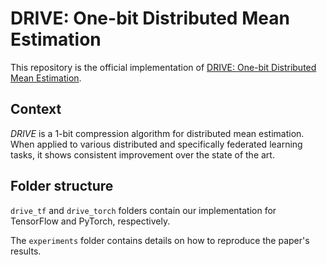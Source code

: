 # DRIVE: One-bit Distributed Mean Estimation

This repository is the official implementation of [DRIVE: One-bit Distributed Mean Estimation](https://arxiv.org/abs/2105.08339).


## Context

*DRIVE* is a 1-bit compression algorithm for distributed mean estimation. When applied to various distributed and specifically federated learning tasks, it shows consistent improvement over the state of the art.

## Folder structure 

`drive_tf` and `drive_torch` folders contain our implementation for TensorFlow and PyTorch, respectively.

The `experiments` folder contains details on how to reproduce the paper's results.
